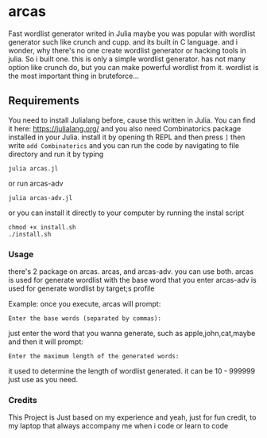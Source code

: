 # arcas
Fast wordlist generator writed in Julia 
maybe you was popular with wordlist generator such like crunch and cupp. and its built in C language. and i wonder, why there's no one create wordlist generator
or hacking tools in julia. So i built one. this is only a simple wordlist generator. has not many option like crunch do, but you can make powerful wordlist from it.
wordlist is the most important thing in bruteforce...
## Requirements
You need to install Julialang before, cause this written in Julia. You can find it here: 
https://julialang.org/
and you also need Combinatorics package installed in your Julia. install it by opening th REPL
and then press 
``
]
``
then write
``
add Combinatorics
``
and you can run the code by navigating to file directory and run it by typing
```
julia arcas.jl
```
or run arcas-adv
```
julia arcas-adv.jl
```
or you can install it directly to your computer by running the instal script
```
chmod +x install.sh
./install.sh
```
### Usage
there's 2 package on arcas. arcas, and arcas-adv. you can use both.
arcas is used for generate wordlist with the base word that you enter
arcas-adv is used for generate wordlist by target;s profile

Example: 
once you execute, arcas will prompt:
```
Enter the base words (separated by commas):
```
just enter the word that you wanna generate, such as apple,john,cat,maybe
and then it will prompt:
```
Enter the maximum length of the generated words:
```
it used to determine the length of wordlist generated. it can be 10 - 999999 just use as you need.
### Credits
This Project is Just based on my experience and yeah, just for fun
credit, to my laptop that always accompany me when i code or learn to code
